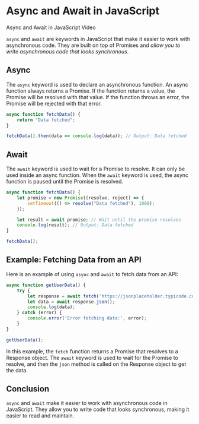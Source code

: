 # Async and Await in JavaScript

<a src="https://www.youtube.com/watch?v=9j1dZwFEJ-c" target="_blank">Async and Await in JavaScript Video</a>

`async` and `await` are keywords in JavaScript that make it easier to work with asynchronous code. They are built on top of Promises and *allow you to write asynchronous code that looks synchronous*.

## Async

The `async` keyword is used to declare an asynchronous function. An async function always returns a Promise. If the function returns a value, the Promise will be resolved with that value. If the function throws an error, the Promise will be rejected with that error.

```javascript
async function fetchData() {
    return "Data fetched";
}

fetchData().then(data => console.log(data)); // Output: Data fetched
```

## Await

The `await` keyword is used to wait for a Promise to resolve. It can only be used inside an async function. When the `await` keyword is used, the async function is paused until the Promise is resolved.

```javascript
async function fetchData() {
    let promise = new Promise((resolve, reject) => {
        setTimeout(() => resolve("Data fetched"), 1000);
    });

    let result = await promise; // Wait until the promise resolves
    console.log(result); // Output: Data fetched
}

fetchData();
```

## Example: Fetching Data from an API

Here is an example of using `async` and `await` to fetch data from an API:

```javascript
async function getUserData() {
    try {
        let response = await fetch('https://jsonplaceholder.typicode.com/users/1');
        let data = await response.json();
        console.log(data);
    } catch (error) {
        console.error('Error fetching data:', error);
    }
}

getUserData();
```

In this example, the `fetch` function returns a Promise that resolves to a Response object. The `await` keyword is used to wait for the Promise to resolve, and then the `json` method is called on the Response object to get the data.

## Conclusion

`async` and `await` make it easier to work with asynchronous code in JavaScript. They allow you to write code that looks synchronous, making it easier to read and maintain.
